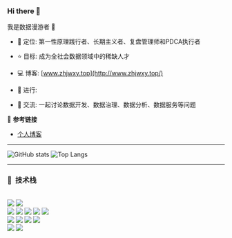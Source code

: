 ### Hi there 👋
我是数据漫游者 :robot:


- :brain:&nbsp;定位: 第一性原理践行者、长期主义者、复盘管理师和PDCA执行者

- :star:&nbsp;目标: 成为全社会数据领域中的稀缺人才

- :computer:&nbsp;博客: [www.zhjwxy.top](http://www.zhjwxy.top/)

- :wave:&nbsp;进行: 

- :eyes:&nbsp;交流: 一起讨论数据开发、数据治理、数据分析、数据服务等问题

  

  

:triangular_flag_on_post:&nbsp;**参考链接**
<!-- BLOG-POST-LIST:START -->

- [个人博客](http://www.zhjwxy.top/)
  <!-- BLOG-POST-LIST:END -->


---


![GitHub stats](https://github-readme-stats.vercel.app/api?username=homjay666&show_icons=true&bg_color=00000000)
![Top Langs](https://github-readme-stats.vercel.app/api/top-langs/?username=homjay666&hide_progress=true&bg_color=00000000)



---
### 📕 &nbsp;**技术栈**
<br>
<span >
<img src="https://img.shields.io/badge/java-%23ED8B00.svg?style=for-the-badge&logo=openjdk&logoColor=white" />
<img src="https://img.shields.io/badge/python-3670A0?style=for-the-badge&logo=python&logoColor=ffdd54" />
</span>
<br>
<span >
<img src="https://img.shields.io/badge/Apache Hadoop-66CCFF?style=for-the-badge&logo=apachehadoop&logoColor=black" />
<img src="https://img.shields.io/badge/Apache Hive-FDEE21?style=for-the-badge&logo=apachehive&logoColor=black" />
<img src="https://img.shields.io/badge/Apache Kafka-000?style=for-the-badge&logo=apachekafka" />
<img src="https://img.shields.io/badge/Apache Spark-FDEE21?style=flat-square&logo=apachespark&logoColor=black" />
<img src="https://img.shields.io/badge/Apache Flink-E6526F?style=for-the-badge&logo=Apache Flink&logoColor=white" />
</span>
<br>
<span >
<img src="https://img.shields.io/badge/pandas-%23150458.svg?style=for-the-badge&logo=pandas&logoColor=white" />
<img src="https://img.shields.io/badge/numpy-%23013243.svg?style=for-the-badge&logo=numpy&logoColor=white" />
<img src="https://img.shields.io/badge/PyTorch-%23EE4C2C.svg?style=for-the-badge&logo=PyTorch&logoColor=white" />
<img src="https://img.shields.io/badge/TensorFlow-%23FF6F00.svg?style=for-the-badge&logo=TensorFlow&logoColor=white" />
</span>
<br>
<span >
<img src="https://img.shields.io/badge/FastAPI-005571?style=for-the-badge&logo=fastapi" />
<img src="https://img.shields.io/badge/spring-%236DB33F.svg?style=for-the-badge&logo=spring&logoColor=white" />
</span>
